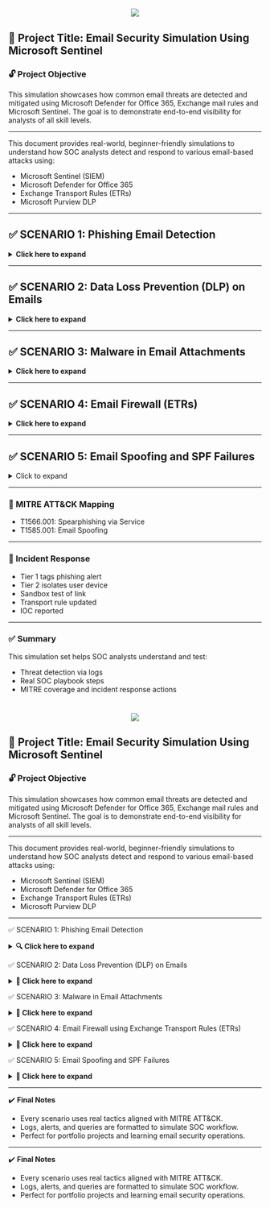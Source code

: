 <h1 align="center">
    <img src="https://readme-typing-svg.herokuapp.com/?font=Righteous&size=35&color=4257f5&center=true&vCenter=true&width=500&height=70&duration=2000&lines=E/Email+Security+Simulation+Project;" />
</h1>

## 🔐 Project Title: Email Security Simulation Using Microsoft Sentinel

### 🔓 Project Objective
This simulation showcases how common email threats are detected and mitigated using Microsoft Defender for Office 365, Exchange mail rules and Microsoft Sentinel. The goal is to demonstrate end-to-end visibility for analysts of all skill levels.

---

This document provides real-world, beginner-friendly simulations to understand how SOC analysts detect and respond to various email-based attacks using:
- Microsoft Sentinel (SIEM)
- Microsoft Defender for Office 365
- Exchange Transport Rules (ETRs)
- Microsoft Purview DLP

---

## ✅ SCENARIO 1: Phishing Email Detection
<details>
<summary><strong> Click here to expand </summary></strong>

### 📖 Real-World Context:
A finance employee receives a phishing email mimicking their payroll system. It urges them to click a malicious link.

### 📧 Sample Email:
From: hr-support@payroll-verify-alert.com  
To: finance_dept@company.com  
Subject: Urgent: Action Required to Release Salary  
Body: Click [http://payroll-verify-alert.com/login](#) to update your info.

### ❌ Red Flags:
- External spoofed domain
- Urgency (salary delay)
- Fake link

### 🧪 Analyst Action:
1. Create file `phishing_alert.log`
```
Timestamp | AlertType | Subject | Recipient | SenderFromAddress | ThreatType
2025-06-15 11:14:33 | ALERT | Urgent: Action Required to Release Salary | finance_dept@company.com | hr-support@payroll-verify-alert.com | URL Phishing
```

2. Upload to VM: `C:\SecurityLogs\phishing_alert.log`  
3. Create DCR using Sentinel > Data Connectors > Custom Logs  
4. Log Table: `PhishingLog_CL`

### 🧠 KQL Detection:
```kql
PhishingLog_CL
| where AlertType == "ALERT"
| where Subject has_any("Urgent", "Action", "Suspension")
| extend DomainCheck = iif(SenderFromAddress endswith "@company.com", "Trusted", "Suspicious")
| project TimeGenerated=Timestamp, Recipient, SenderFromAddress, Subject, DomainCheck, ThreatType
```

### 🎯 MITRE ATT&CK Mapping:
- T1566.001: Spearphishing via Service
- T1585.001: Email Spoofing

### 🔐 Prevention:
- Enable Safe Links (Defender)
- Anti-phishing policies (VIP impersonation)
- SPF, DKIM, DMARC setup

</details>

---


## ✅ SCENARIO 2: Data Loss Prevention (DLP) on Emails
<details><strong><summary>Click here to expand </strong></summary>

### 📖 Context:
An employee sends SSNs and credit cards to a third-party vendor.

### 🧪 Log Sample:
```
Timestamp | Sender | Recipient | AttachmentName | DataTypeDetected | PolicyViolated
2025-06-16 09:12:45 | maria.lopez@company.com | external_vendor@partners.com | client_records.xlsx | SSN, Credit Card Number | External Email with PII
```

### 🧠 KQL Detection:
```kql
DLPLog_CL
| where DataTypeDetected has_any ("SSN", "Credit Card")
| where Recipient !endswith "@company.com"
| project Timestamp, Sender, Recipient, DataTypeDetected, PolicyViolated
```

### 🎯 MITRE Mapping:
- T1041: Exfiltration Over C2
- T1537: Cloud Transfer

### 🛡️ Prevention:
- Purview DLP rules
- Auto-labeling in Office apps
- Train employees

</details>

---

## ✅ SCENARIO 3: Malware in Email Attachments
<details><strong><summary>Click here to expand </strong></summary>

### 📖 Context:
An email with `.docm` attachment carries a macro-based downloader.

### 🧪 Log Sample:
```
Timestamp | Sender | Recipient | AttachmentName | FileType | ThreatDetected | ActionTaken
2025-06-16 10:10:12 | billing@invoiceportal.net | danielle.watson@company.com | Invoice.docm | macro-enabled | TrojanDownloader | Quarantined
```

### 🧠 KQL Detection:
```kql
MalwareEmailLog_CL
| where ThreatDetected != "Clean"
| where FileType in ("macro-enabled", ".exe", ".scr")
| project Timestamp, Sender, Recipient, AttachmentName, ThreatDetected
```

### 🎯 MITRE Mapping:
- T1204.002: User Execution via Malicious File

### 🛡️ Prevention:
- Safe Attachments (Defender)
- Block .exe/.js/.docm
- Disable macros

</details>

---

## ✅ SCENARIO 4: Email Firewall (ETRs)

<details><strong><summary>Click here to expand </strong></summary>

### 📖 Context:
Block domains like `.ru`, spam with .exe attachments.

### 🧪 Log Sample:
```
Timestamp | Sender | Recipient | Subject | Attachment | RuleMatched | ActionTaken
2025-06-17 10:23:11 | promotions@freelottery.ru | emma@company.com | You’ve Won | gift.exe | Block Executables | Quarantined
```

### 🧠 KQL Detection:
```kql
FirewallEmailLog_CL
| where ActionTaken in ("Rejected", "Quarantined")
| project Timestamp, Sender, Subject, Attachment, RuleMatched
```

### 🛡️ Prevention:
- Exchange Transport Rules (ETRs)
- Block by filetype/sender/domain
- Regex keyword matches

</details>

---

## ✅ SCENARIO 5: Email Spoofing and SPF Failures
<details><summary>Click to expand</summary>

### 📖 Context:
A spoofed exec email fails SPF and is flagged.

### 🧪 Log Sample:
```
Timestamp | Sender | Recipient | Subject | SPFResult | DMARCResult | DKIMResult
2025-06-18 09:45:23 | ceo@company-hr.com | tom@company.com | Important: Download Payroll | Fail | None | None
```

### 🧠 KQL Detection:
```kql
EmailHeaderLog_CL
| where SPFResult == "Fail"
| where DMARCResult == "None" or DKIMResult == "None"
| project Timestamp, Sender, Recipient, Subject, SPFResult, DKIMResult, DMARCResult
```
---

### 📊 Dummy Detection Table

| Timestamp           | AlertType | Subject                             | Recipient               | SenderFromAddress                   | ThreatType     |
|---------------------|-----------|--------------------------------------|--------------------------|--------------------------------------|----------------|
| 2025-06-15 11:14:33 | ALERT     | Urgent: Action Required to Release Salary | finance_dept@company.com | hr-support@payroll-verify-alert.com | URL Phishing   |
| 2025-06-15 11:16:12 | ALERT     | Your Action Needed Today             | kate.james@company.com   | helpdesk@secure-hr.net              | URL Phishing   |

---

### 🛡️ Prevention:
- Add SPF DNS record with valid senders
- Enable DKIM key signing
- SPF, DKIM, DMARC setup policy to quarantine/reject
- Anti-phishing policies

</details>

---

### 🧠 MITRE ATT&CK Mapping

- T1566.001: Spearphishing via Service
- T1585.001: Email Spoofing

---

### 🧯 Incident Response

- Tier 1 tags phishing alert
- Tier 2 isolates user device
- Sandbox test of link
- Transport rule updated
- IOC reported

</details>

---

### ✅ Summary

This simulation set helps SOC analysts understand and test:
- Threat detection via logs
- Real SOC playbook steps
- MITRE coverage and incident response actions















<h1 align="center">
    <img src="https://readme-typing-svg.herokuapp.com/?font=Righteous&size=35&color=4257f5&center=true&vCenter=true&width=500&height=70&duration=2000&lines=E/Email+Security+Simulation+Project;" />
</h1>

## 🔐 Project Title: Email Security Simulation Using Microsoft Sentinel

### 🔓 Project Objective
This simulation showcases how common email threats are detected and mitigated using Microsoft Defender for Office 365, Exchange mail rules and Microsoft Sentinel. The goal is to demonstrate end-to-end visibility for analysts of all skill levels.

---

This document provides real-world, beginner-friendly simulations to understand how SOC analysts detect and respond to various email-based attacks using:
- Microsoft Sentinel (SIEM)
- Microsoft Defender for Office 365
- Exchange Transport Rules (ETRs)
- Microsoft Purview DLP

---

✅ SCENARIO 1: Phishing Email Detection
<details> <summary><strong>🔍 Click here to expand</strong></summary>
📖 Real-World Context
A finance employee at a mid-sized company receives an email that appears to be from the payroll department. The email urges the recipient to click a link to avoid salary delays.
This is a classic phishing attempt aiming to steal login credentials or deliver malware.

📧 Sample Email (Spoofed)
From: hr-support@payroll-verify-alert.com
To: finance_dept@company.com
Subject: Urgent: Action Required to Release Salary
Body:

Your payroll verification is pending. Click the link to avoid salary delay:
http://payroll-verify-alert.com/login

🚨 Red Flags in the Email
Sender domain mismatch (not from company domain)

Urgent tone to cause panic

Hyperlink leads to unknown domain

Spoofing of internal HR department

🧪 Analyst Simulation Steps
Create Dummy Log File:
Save the following to a text file named phishing_alert.log:

sql
Copy
Edit
Timestamp | AlertType | Subject | Recipient | SenderFromAddress | ThreatType  
2025-06-15 11:14:33 | ALERT | Urgent: Action Required to Release Salary | finance_dept@company.com | hr-support@payroll-verify-alert.com | URL Phishing  
Upload to VM:
Place the file at C:\SecurityLogs\phishing_alert.log on your Azure VM.

Configure Data Collection Rule (DCR):

Go to Microsoft Sentinel > Data Connectors > Custom Logs

Path: C:\SecurityLogs\phishing_alert.log

Table name: PhishingLog_CL

Log Ingestion Complete

📊 Dummy Detection Table (PhishingLog_CL)
Timestamp	AlertType	Subject	Recipient	SenderFromAddress	ThreatType
2025-06-15 11:14:33	ALERT	Urgent: Action Required to Release Salary	finance_dept@company.com	hr-support@payroll-verify-alert.com	URL Phishing

📌 Detection Logic (KQL Query)
kusto
Copy
Edit
PhishingLog_CL
| where AlertType == "ALERT"  // Show only alerts
| where Subject has_any("Urgent", "Action", "Suspension")  // Trigger keywords
| extend DomainCheck = iif(SenderFromAddress endswith "@company.com", "Trusted", "Suspicious")
| project TimeGenerated=Timestamp, Recipient, SenderFromAddress, Subject, DomainCheck, ThreatType
🧠 What Analysts See After Alert
Alert shown in Sentinel's Incident Queue

Analyst clicks the alert to view sender, subject, and message details

Analyst checks whether this email was clicked or ignored

Correlates with sign-in logs or malware alerts

🛎️ Alerts may also trigger:

Email notifications (if configured)

Microsoft Teams SOC channel messages

SIEM dashboards

🎯 MITRE ATT&CK Techniques
T1566.001 – Spearphishing via Service

T1585.001 – Spoofing Email Accounts

🛡️ Prevention Measures
✅ Enable Safe Links: Microsoft Defender scans all URLs on click

✅ Anti-Phishing Policies: Detect impersonation, especially of VIPs

✅ SPF (Sender Policy Framework): Blocks spoofed domains

✅ DKIM (DomainKeys Identified Mail): Ensures message hasn’t been modified

✅ DMARC: Quarantines or rejects emails failing SPF/DKIM

</details>


✅ SCENARIO 2: Data Loss Prevention (DLP) on Emails
<details> <summary><strong>🧾 Click here to expand</strong></summary>
📖 Real-World Context
An employee from the finance department attempts to send a spreadsheet containing Social Security Numbers (SSNs) and credit card details to an external vendor via email. This violates company policies on sharing Personally Identifiable Information (PII) outside the organization.

📧 Incident Description
Sender: maria.lopez@company.com
Recipient: external_vendor@partners.com
Attachment: client_records.xlsx
Data Types: SSN, Credit Card Number
Violation: External email with PII

🧪 Analyst Simulation Steps
Create Log File named dlp_alert.log:

sql
Copy
Edit
Timestamp | Sender | Recipient | AttachmentName | DataTypeDetected | PolicyViolated  
2025-06-16 09:12:45 | maria.lopez@company.com | external_vendor@partners.com | client_records.xlsx | SSN, Credit Card Number | External Email with PII  
Upload to VM:
Place it under: C:\SecurityLogs\dlp_alert.log

Configure Data Collection Rule (DCR):

Go to Microsoft Sentinel > Data Connectors > Custom Logs

Path: C:\SecurityLogs\dlp_alert.log

Table name: DLPLog_CL

📊 Dummy Log Table (DLPLog_CL)
Timestamp	Sender	Recipient	AttachmentName	DataTypeDetected	PolicyViolated
2025-06-16 09:12:45	maria.lopez@company.com	external_vendor@partners.com	client_records.xlsx	SSN, Credit Card Number	External Email with PII

📌 Detection Logic (KQL Query)
kusto
Copy
Edit
DLPLog_CL
| where DataTypeDetected has_any ("SSN", "Credit Card")  // Look for PII keywords
| where Recipient !endswith "@company.com"               // Only flag external sending
| project Timestamp, Sender, Recipient, DataTypeDetected, PolicyViolated
🧠 What Analysts See After Alert
Alert shows in Microsoft Sentinel DLP dashboard

Analyst checks:

Sender and recipient domain

Content type (SSN, card info)

Any existing override or justification from the user

Coordinates with compliance/GRC teams if it's a confirmed policy violation

🔔 Analysts may receive:

Sentinel Incident Notification

Microsoft Purview DLP policy alerts

Email/Teams notifications if enabled

🎯 MITRE ATT&CK Techniques
T1041 – Exfiltration Over Command and Control Channel

T1537 – Transfer Data to Cloud Account

🛡️ Prevention and Controls
✅ Microsoft Purview DLP Rules: Block or warn when PII is detected

✅ Auto-labeling in Office Apps: Applies sensitivity labels to content

✅ Train Employees: Conduct security awareness to reduce accidental data sharing

✅ Quarantine or Policy Tips: Inform user in Outlook before sending

</details>


✅ SCENARIO 3: Malware in Email Attachments
<details> <summary><strong>🦠 Click here to expand</strong></summary>
📖 Real-World Context
A user in the finance department receives an email from an unknown invoicing domain. The message includes a .docm (macro-enabled) attachment, which contains a malicious macro that attempts to download and execute a trojan from a remote server.

📧 Incident Email Sample
From: billing@invoiceportal.net
To: danielle.watson@company.com
Subject: New Invoice for Review
Attachment: Invoice.docm

When the user opens this file and enables macros, a hidden PowerShell script executes and contacts an external command-and-control (C2) server to download a trojan payload.

🧪 Log Simulation
Step 1: Create a log file malware_email.log

sql
Copy
Edit
Timestamp | Sender | Recipient | AttachmentName | FileType | ThreatDetected | ActionTaken  
2025-06-16 10:10:12 | billing@invoiceportal.net | danielle.watson@company.com | Invoice.docm | macro-enabled | TrojanDownloader | Quarantined  
Step 2: Place the log in VM path:
C:\SecurityLogs\malware_email.log

Step 3: Create DCR:

Go to Microsoft Sentinel → Data Connectors → Custom Logs

Path: C:\SecurityLogs\malware_email.log

Table: MalwareEmailLog_CL

📊 Dummy Log Table (MalwareEmailLog_CL)
Timestamp	Sender	Recipient	AttachmentName	FileType	ThreatDetected	ActionTaken
2025-06-16 10:10:12	billing@invoiceportal.net	danielle.watson@company.com	Invoice.docm	macro-enabled	TrojanDownloader	Quarantined

📌 KQL Detection Logic
kql
Copy
Edit
MalwareEmailLog_CL
| where ThreatDetected != "Clean"                                  // Only show threats
| where FileType in ("macro-enabled", ".exe", ".scr")              // Filter suspicious file types
| project Timestamp, Sender, Recipient, AttachmentName, ThreatDetected
🧠 Analyst Workflow After Alert
Detection Triggered in Sentinel

Analyst views alert details in Incidents blade

Confirms attachment type, sender domain reputation, quarantine status

Cross-checks user activity logs for execution behavior

If confirmed, triggers incident response workflow

🛑 Notification Types:

Microsoft Defender Alert Email

Sentinel Incident Notification

SIEM dashboard (Visual alert with severity level)

🎯 MITRE ATT&CK Mapping
T1204.002 – User Execution: Malicious File

T1059 – Command and Scripting Interpreter (via PowerShell)

🔐 Prevention Techniques
✅ Safe Attachments (Microsoft Defender for Office 365)

✅ Block risky extensions (.docm, .exe, .js)

✅ Disable macros by default for all Office files

✅ Enable Zero-Hour Auto Purge (ZAP)

✅ Enable attachment sandboxing in email security policy

</details>


✅ SCENARIO 4: Email Firewall using Exchange Transport Rules (ETRs)
<details> <summary><strong>🛑 Click here to expand</strong></summary>
📖 Real-World Context
A marketing employee receives an email from a Russian domain promoting a fake lottery win. The message contains an executable .exe file as an attachment. This could be a malware dropper intended to compromise the endpoint.

These types of spam or malware-laced emails are often blocked at the perimeter using Exchange Transport Rules (ETRs), acting like a firewall for your email flow.

📧 Email Sample
From: promotions@freelottery.ru
To: emma@company.com
Subject: 🎉 You’ve Won a New Phone
Attachment: gift.exe

❌ Red Flags
Sender domain ends in .ru (known TLD abuse)

Executable file attachment .exe

Subject line includes clickbait or rewards

Impersonal and generic language

🧪 Simulated Log File
Create file email_firewall_block.log

nginx
Copy
Edit
Timestamp | Sender | Recipient | Subject | Attachment | RuleMatched | ActionTaken  
2025-06-17 10:23:11 | promotions@freelottery.ru | emma@company.com | You’ve Won | gift.exe | Block Executables | Quarantined  
Upload to VM under: C:\SecurityLogs\email_firewall_block.log
Create a custom DCR in Sentinel → Data Connectors → Custom Logs
Table Name: FirewallEmailLog_CL

📊 Dummy Log Table (FirewallEmailLog_CL)
Timestamp	Sender	Recipient	Subject	Attachment	RuleMatched	ActionTaken
2025-06-17 10:23:11	promotions@freelottery.ru	emma@company.com	You’ve Won	gift.exe	Block Executables	Quarantined

📌 KQL Detection Logic
kql
Copy
Edit
FirewallEmailLog_CL
| where ActionTaken in ("Rejected", "Quarantined")           // Look for blocked or quarantined messages
| project Timestamp, Sender, Subject, Attachment, RuleMatched
🧠 What Happens After the Alert?
Analyst sees alert triggered via SIEM or Email notification from Defender

Opens alert → Reviews sender and file type → Confirms block/quarantine

May cross-reference with known IOCs or sender domain reputation

Checks if similar messages were delivered to other inboxes

Escalates if part of campaign or triggers user awareness follow-up

🧠 MITRE ATT&CK Mapping
T1566.002 – Phishing: Link

T1204.001 – User Execution: Malicious Link or Attachment

🔐 Prevention Techniques
✅ Use Exchange Transport Rules (ETRs) to block messages with .exe, .js, or foreign domains

✅ Block known malicious domains or country TLDs like .ru, .cn, .tk

✅ Use Regex keyword filters for lottery, win, free, reward, etc.

✅ Enable Defender for Office 365 to inspect attachments and apply Safe Attachments

✅ Regularly audit and test ETR policies

</details>






✅ SCENARIO 5: Email Spoofing and SPF Failures
<details> <summary><strong>🚨 Click here to expand</strong></summary>
📖 Real-World Context
An attacker sends a spoofed email appearing to come from the CEO of the company. The email urges the recipient to download a file related to payroll. On inspection, the email fails SPF (Sender Policy Framework) validation and has no DKIM (DomainKeys Identified Mail) or DMARC (Domain-based Message Authentication, Reporting & Conformance) signatures — clear signs of spoofing.

📧 Email Sample
From: ceo@company-hr.com
To: tom@company.com
Subject: ⚠️ Important: Download Payroll Document
Body: Please download the attached payroll update immediately.

❌ Red Flags
Suspicious external domain (looks similar to official)

SPF failed validation

No DKIM or DMARC present

Uses urgency tactic

Targeting employee from finance

🧪 Simulated Log File
Create log file: spoofed_email_spf_fail.log

sql
Copy
Edit
Timestamp | Sender | Recipient | Subject | SPFResult | DMARCResult | DKIMResult  
2025-06-18 09:45:23 | ceo@company-hr.com | tom@company.com | Important: Download Payroll | Fail | None | None  
Upload to VM under: C:\SecurityLogs\spoofed_email_spf_fail.log
Create DCR using Sentinel → Data Connectors → Custom Logs
Table Name: EmailHeaderLog_CL

📊 Dummy Log Table (EmailHeaderLog_CL)
Timestamp	Sender	Recipient	Subject	SPFResult	DMARCResult	DKIMResult
2025-06-18 09:45:23	ceo@company-hr.com	tom@company.com	Important: Download Payroll	Fail	None	None

🧠 KQL Detection Query
kql
Copy
Edit
EmailHeaderLog_CL
| where SPFResult == "Fail"                             // SPF failure indicates sender not authorized
| where DMARCResult == "None" or DKIMResult == "None"   // No domain validation or email signature
| project Timestamp, Sender, Recipient, Subject, SPFResult, DKIMResult, DMARCResult
📌 What Happens After Alert?
Alert appears in Microsoft Sentinel or Defender dashboard

Analyst investigates header details and confirms external spoof

Analysts may check similar sender addresses used recently

Incident ticket is created for potential spoofing attack

SOC team may verify if the domain company-hr.com is registered by attacker

🎯 MITRE ATT&CK Mapping
T1566.001 – Spearphishing via Service

T1585.001 – Spoofing Email Accounts

🔐 Prevention Techniques
✅ SPF (Sender Policy Framework): Add DNS TXT record to specify allowed IPs/domains to send email on your behalf

✅ DKIM (DomainKeys Identified Mail): Digitally signs emails with your domain

✅ DMARC (Domain-based Message Authentication): Specifies action for failed SPF/DKIM (none, quarantine, reject)

✅ Anti-phishing policies targeting VIP name spoofing and lookalike domains

✅ Block emails failing SPF from sending to internal distribution lists

🧯 Incident Response Steps
Tier 1 confirms alert from Sentinel

Tier 2 isolates recipient’s device and blocks sender

Header analysis is done to extract attack infrastructure

SOC creates transport rule to quarantine similar emails

IOC (Indicator of Compromise) added to threat intelligence feed

Awareness email sent to finance or executive group

</details>

---

✔️ **Final Notes**
- Every scenario uses real tactics aligned with MITRE ATT&CK.
- Logs, alerts, and queries are formatted to simulate SOC workflow.
- Perfect for portfolio projects and learning email security operations.



---

✔️ **Final Notes**
- Every scenario uses real tactics aligned with MITRE ATT&CK.
- Logs, alerts, and queries are formatted to simulate SOC workflow.
- Perfect for portfolio projects and learning email security operations.


